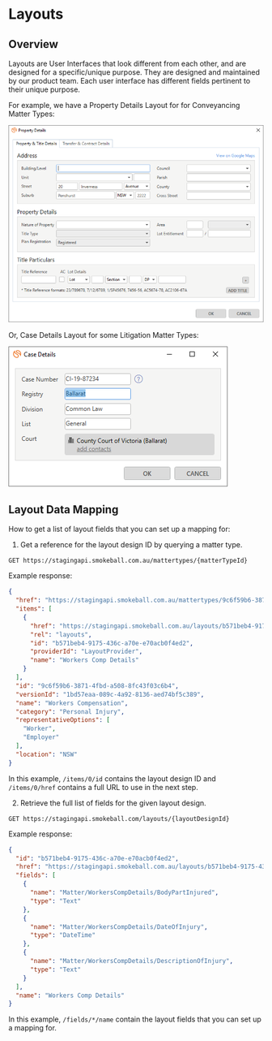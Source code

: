 ﻿---
tags: [Documentation]
---

# Layouts

## Overview

Layouts are User Interfaces that look different from each other, and are designed for a specific/unique purpose. They are designed and maintained by our product team. Each user interface has different fields pertinent to their unique purpose.

For example, we have a Property Details Layout for for Conveyancing Matter Types:

![Property Details](../../assets/images/propertydetails.png)

Or, Case Details Layout for some Litigation Matter Types:

![Case Details](../../assets/images/casedetails.png)

## Layout Data Mapping

How to get a list of layout fields that you can set up a mapping for:

1. Get a reference for the layout design ID by querying a matter type.

```http request
GET https://stagingapi.smokeball.com.au/mattertypes/{matterTypeId}
```

Example response:

```json
{
  "href": "https://stagingapi.smokeball.com.au/mattertypes/9c6f59b6-3871-4fbd-a508-8fc43f03c6b4",
  "items": [
    {
      "href": "https://stagingapi.smokeball.com.au/layouts/b571beb4-9175-436c-a70e-e70acb0f4ed2",
      "rel": "layouts",
      "id": "b571beb4-9175-436c-a70e-e70acb0f4ed2",
      "providerId": "LayoutProvider",
      "name": "Workers Comp Details"
    }
  ],
  "id": "9c6f59b6-3871-4fbd-a508-8fc43f03c6b4",
  "versionId": "1bd57eaa-089c-4a92-8136-aed74bf5c389",
  "name": "Workers Compensation",
  "category": "Personal Injury",
  "representativeOptions": [
    "Worker",
    "Employer"
  ],
  "location": "NSW"
}
```

In this example, `/items/0/id` contains the layout design ID and `/items/0/href` contains a full URL to use in the next
step.

2. Retrieve the full list of fields for the given layout design.

```http
GET https://stagingapi.smokeball.com/layouts/{layoutDesignId}
```

Example response:

```json
{
  "id": "b571beb4-9175-436c-a70e-e70acb0f4ed2",
  "href": "https://stagingapi.smokeball.com.au/layouts/b571beb4-9175-436c-a70e-e70acb0f4ed2",
  "fields": [
    {
      "name": "Matter/WorkersCompDetails/BodyPartInjured",
      "type": "Text"
    },
    {
      "name": "Matter/WorkersCompDetails/DateOfInjury",
      "type": "DateTime"
    },
    {
      "name": "Matter/WorkersCompDetails/DescriptionOfInjury",
      "type": "Text"
    }
  ],
  "name": "Workers Comp Details"
}
```

In this example, `/fields/*/name` contain the layout fields that you can set up a mapping for.